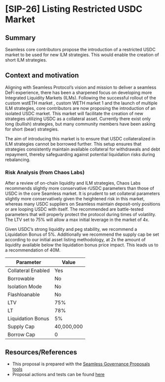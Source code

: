 # [SIP-26] Listing Restricted USDC Market

## Summary

Seamless core contributors propose the introduction of a restricted USDC market to be used for new ILM strategies. This would enable the creation of short ILM strategies.

## Context and motivation

Aligning with Seamless Protocol’s vision and mission to deliver a seamless DeFi experience, there has been a sharpened focus on developing more Integrated Liquidity Markets (ILMs). Following the successful rollout of the custom wstETH market , custom WETH market 1 and the launch of multiple ILM strategies, core contributors are now proposing the introduction of an isolated USDC market. This market will facilitate the creation of new strategies utilizing USDC as a collateral asset. Currently there exist only long (bullish) strategies, but many community members have been asking for short (bear) strategies.

The aim of introducing this market is to ensure that USDC collateralized in ILM strategies cannot be borrowed further. This setup ensures that strategies consistently maintain available collateral for withdrawals and debt repayment, thereby safeguarding against potential liquidation risks during rebalancing.

### Risk Analysis (from Chaos Labs)

After a review of on-chain liquidity and ILM strategies, Chaos Labs recommends slightly more conservative rUSDC parameters than those of USDC in the core Seamless market. It is prudent to set collateral parameters slightly more conservatively given the heightened risk in this market, whereas many USDC suppliers on Seamless maintain deposit-only positions or are looping USDC with itself. The recommended are battle-tested parameters that will properly protect the protocol during times of volatility. The LTV set to 75% will allow a max initial leverage in the market of 4x.

Given USDC’s strong liquidity and peg stability, we recommend a Liquidation Bonus of 5%. Additionally we recommend the supply cap be set according to our initial asset listing methodology, at 2x the amount of liquidity available below the liquidation bonus price impact. This leads us to a recommendation of 40M.

|Parameter |Value|
|--|--|
|Collateral Enabled|Yes|
|Borrowable|No|
|Isolation Mode|No|
|Flashloanable|No|
|LTV|75%|
|LT|78%|
|Liquidation Bonus|5%|
|Supply Cap|40,000,000|
|Borrow Cap|0|

## Resources/References
- This proposal is prepared with the [Seamless Governance Proposals tools](https://github.com/seamless-protocol/gov-proposals)
- Proposal actions and tests can be found [here](https://github.com/seamless-protocol/gov-proposals/tree/main/proposals/sip_26_listing_restricted_USDC_market)